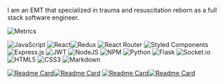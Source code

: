 I am an EMT that specialized in trauma and resuscitation reborn as a full stack software engineer.

![Metrics](https://metrics.lecoq.io/Robert-Kauth?template=classic&repositories.affiliations=owner%2C%20contributor&isocalendar=1&languages=1&introduction=1&followup=1&lines=1&isocalendar.duration=half-year&languages.limit=8&languages.sections=most-used&languages.colors=github&languages.details=percentage&languages.threshold=0%25&languages.indepth=false&languages.analysis.timeout=15&languages.categories=markup%2C%20programming&languages.recent.categories=markup%2C%20programming&languages.recent.load=300&languages.recent.days=14&introduction.title=true&followup.sections=repositories&config.timezone=America%2FLos_Angeles&config.padding=0%2C%2012%20%2B%2011%25)

![JavaScript](https://img.shields.io/badge/javascript-%23323330.svg?style=for-the-badge&logo=javascript&logoColor=%23F7DF1E) ![React](https://img.shields.io/badge/react-%2320232a.svg?style=for-the-badge&logo=react&logoColor=%2361DAFB)![Redux](https://img.shields.io/badge/redux-%23593d88.svg?style=for-the-badge&logo=redux&logoColor=white) ![React Router](https://img.shields.io/badge/React_Router-CA4245?style=for-the-badge&logo=react-router&logoColor=white) ![Styled Components](https://img.shields.io/badge/styled--components-DB7093?style=for-the-badge&logo=styled-components&logoColor=white) ![Express.js](https://img.shields.io/badge/express.js-%23404d59.svg?style=for-the-badge&logo=express&logoColor=%2361DAFB) ![JWT](https://img.shields.io/badge/JWT-black?style=for-the-badge&logo=JSON%20web%20tokens) ![NodeJS](https://img.shields.io/badge/node.js-6DA55F?style=for-the-badge&logo=node.js&logoColor=white) ![NPM](https://img.shields.io/badge/NPM-%23000000.svg?style=for-the-badge&logo=npm&logoColor=white) ![Python](https://img.shields.io/badge/python-3670A0?style=for-the-badge&logo=python&logoColor=ffdd54) ![Flask](https://img.shields.io/badge/flask-%23000.svg?style=for-the-badge&logo=flask&logoColor=white) ![Socket.io](https://img.shields.io/badge/Socket.io-black?style=for-the-badge&logo=socket.io&badgeColor=010101) ![HTML5](https://img.shields.io/badge/html5-%23E34F26.svg?style=for-the-badge&logo=html5&logoColor=white) ![CSS3](https://img.shields.io/badge/css3-%231572B6.svg?style=for-the-badge&logo=css3&logoColor=white) ![Markdown](https://img.shields.io/badge/markdown-%23000000.svg?style=for-the-badge&logo=markdown&logoColor=white)

[![Readme Card](https://github-readme-stats.vercel.app/api/pin/?username=Robert-Kauth&repo=Antinote&theme=ocean_dark)](https://github.com/Robert-Kauth/Antinote)[![Readme Card](https://github-readme-stats.vercel.app/api/pin/?username=Robert-Kauth&repo=DepthChart&theme=ocean_dark)](https://github.com/Robert-Kauth/DepthChart)
[![Readme Card](https://github-readme-stats.vercel.app/api/pin/?username=anndonnelly&repo=Speak-Easy&theme=ocean_dark)](https://github.com/anndonnelly/Speak-Easy)[![Readme Card](https://github-readme-stats.vercel.app/api/pin/?username=mkoerner570&repo=goodreads-express-project&theme=ocean_dark)](https://github.com/mkoerner570/goodreads-express-project)

